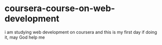 # coursera-course-on-web-development
i am studying web development on coursera and this is my first day if doing it, may God help me
